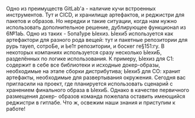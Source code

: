 Одно из преимуществ GitLab'a - наличие кучи встроенных инструментов. Тут и СIСD, и хранилище артефактов, и реджистри для пакетов и образов. Но нередки и такие ситуации, когда нам нужно использовать дополнительное решение, дублирующее функционал из 6№1аЬ. Одно из таких - 5опа1уре Ыехиз.
Ыехи5 используется как артефактори для разного рода вещей: тут и пакетные репозитории для рурь тауеп, сотроБе, и Ье1т репозитории, и боскег ге§151:гу. В некоторых компаниях используется сразу несколько ЫехиБ, разделённых по логике использования. К примеру, Ыехиз для С1: содержит в себе все библиотеки и исходные докер-образы, необходимые на этапе сборки дистрибутива; Ыехи5 для СО: хранит артефакты, необходимые для развертывания окружения.
Сегодня вас пригласили на проект, где планируется использовать сценарий с хранением финального образа в ЫехиБ. Однако в качестве первичного размещения докер- образов команда пожелала оставить имеющийся реджистри в гитлабе. Что ж, освежим наши знания и приступим к работе!
